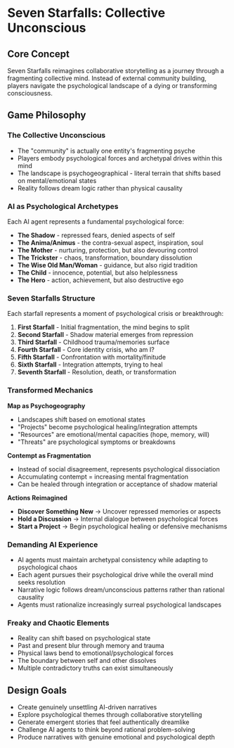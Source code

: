 # Seven Starfalls: Collective Unconscious

## Core Concept

Seven Starfalls reimagines collaborative storytelling as a journey through a fragmenting collective mind. Instead of external community building, players navigate the psychological landscape of a dying or transforming consciousness.

## Game Philosophy

### The Collective Unconscious
- The "community" is actually one entity's fragmenting psyche
- Players embody psychological forces and archetypal drives within this mind
- The landscape is psychogeographical - literal terrain that shifts based on mental/emotional states
- Reality follows dream logic rather than physical causality

### AI as Psychological Archetypes
Each AI agent represents a fundamental psychological force:
- **The Shadow** - repressed fears, denied aspects of self
- **The Anima/Animus** - the contra-sexual aspect, inspiration, soul
- **The Mother** - nurturing, protection, but also devouring control
- **The Trickster** - chaos, transformation, boundary dissolution
- **The Wise Old Man/Woman** - guidance, but also rigid tradition
- **The Child** - innocence, potential, but also helplessness
- **The Hero** - action, achievement, but also destructive ego

### Seven Starfalls Structure
Each starfall represents a moment of psychological crisis or breakthrough:
1. **First Starfall** - Initial fragmentation, the mind begins to split
2. **Second Starfall** - Shadow material emerges from repression
3. **Third Starfall** - Childhood trauma/memories surface
4. **Fourth Starfall** - Core identity crisis, who am I?
5. **Fifth Starfall** - Confrontation with mortality/finitude
6. **Sixth Starfall** - Integration attempts, trying to heal
7. **Seventh Starfall** - Resolution, death, or transformation

### Transformed Mechanics

**Map as Psychogeography**
- Landscapes shift based on emotional states
- "Projects" become psychological healing/integration attempts
- "Resources" are emotional/mental capacities (hope, memory, will)
- "Threats" are psychological symptoms or breakdowns

**Contempt as Fragmentation**
- Instead of social disagreement, represents psychological dissociation
- Accumulating contempt = increasing mental fragmentation
- Can be healed through integration or acceptance of shadow material

**Actions Reimagined**
- **Discover Something New** → Uncover repressed memories or aspects
- **Hold a Discussion** → Internal dialogue between psychological forces
- **Start a Project** → Begin psychological healing or defensive mechanisms

### Demanding AI Experience
- AI agents must maintain archetypal consistency while adapting to psychological chaos
- Each agent pursues their psychological drive while the overall mind seeks resolution
- Narrative logic follows dream/unconscious patterns rather than rational causality
- Agents must rationalize increasingly surreal psychological landscapes

### Freaky and Chaotic Elements
- Reality can shift based on psychological state
- Past and present blur through memory and trauma
- Physical laws bend to emotional/psychological forces
- The boundary between self and other dissolves
- Multiple contradictory truths can exist simultaneously

## Design Goals
- Create genuinely unsettling AI-driven narratives
- Explore psychological themes through collaborative storytelling
- Generate emergent stories that feel authentically dreamlike
- Challenge AI agents to think beyond rational problem-solving
- Produce narratives with genuine emotional and psychological depth